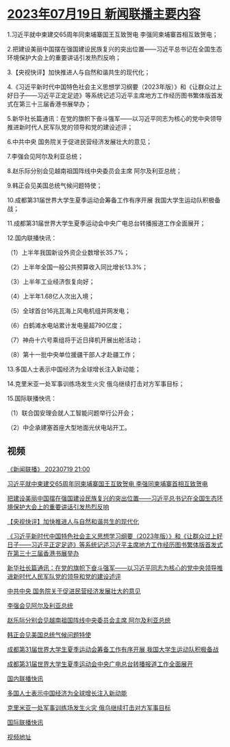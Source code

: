 # [2023年07月19日 新闻联播主要内容](https://tv.cctv.com/lm/xwlb/day/20230719.shtml)

1.习近平就中柬建交65周年同柬埔寨国王互致贺电 李强同柬埔寨首相互致贺电；

2.把建设美丽中国摆在强国建设民族复兴的突出位置——习近平总书记在全国生态环境保护大会上的重要讲话引发热烈反响；

3.【央视快评】加快推进人与自然和谐共生的现代化；

4.《习近平新时代中国特色社会主义思想学习纲要（2023年版）》和《让群众过上好日子——习近平正定足迹》等系统记述习近平主席地方工作经历图书繁体版首发式在第三十三届香港书展举办；

5.新华社长篇通讯：在党的旗帜下奋斗强军——以习近平同志为核心的党中央领导推进新时代人民军队党的领导和党的建设述评；

6.中共中央 国务院关于促进民营经济发展壮大的意见；

7.李强会见阿尔及利亚总统；

8.赵乐际分别会见越南祖国阵线中央委员会主席 阿尔及利亚总统；

9.韩正会见美国总统气候问题特使；

10.成都第31届世界大学生夏季运动会筹备工作有序开展 我国大学生运动队积极备战；

11.成都第31届世界大学生夏季运动会中央广电总台转播报道工作全面展开；

12.国内联播快讯：

（1）上半年我国新设外资企业数增长35.7%；

（2）上半年全国一般公共预算收入同比增长13.3%；

（3）上半年工业经济恢复向好；

（4）上半年1.68亿人次出入境；

（5）全球首台16兆瓦海上风电机组并网发电；

（6）白鹤滩水电站累计发电量超790亿度；

（7）神舟十六号乘组将于近日择机开展出舱活动；

（8）第十一批中央单位援疆干部人才赴疆工作；

13.多国人士表示中国经济为全球增长注入新动能；

14.克里米亚一处军事训练场发生火灾 俄乌继续打击对方军事目标；

15.国际联播快讯：

（1）联合国安理会就人工智能问题举行公开会；

（2）中企承建塞首座大型地面光伏电站开工。

## 视频

[《新闻联播》 20230719 21:00](https://tv.cctv.com/2023/07/19/VIDEEAernds9VdRc1XApdxFb230719.shtml)

[习近平就中柬建交65周年同柬埔寨国王互致贺电 李强同柬埔寨首相互致贺电](https://tv.cctv.com/2023/07/19/VIDEPvYxpUrMl1DkiggAL7ov230719.shtml)

[把建设美丽中国摆在强国建设民族复兴的突出位置——习近平总书记在全国生态环境保护大会上的重要讲话引发热烈反响](https://tv.cctv.com/2023/07/19/VIDEbA53c6BHwL3nMmeUeoUi230719.shtml)

[【央视快评】加快推进人与自然和谐共生的现代化](https://tv.cctv.com/2023/07/19/VIDEYLGf6v6swiGJGtaz789G230719.shtml)

[《习近平新时代中国特色社会主义思想学习纲要（2023年版）》和《让群众过上好日子——习近平正定足迹》等系统记述习近平主席地方工作经历图书繁体版首发式在第三十三届香港书展举办](https://tv.cctv.com/2023/07/19/VIDE2CiS1QtOdCTXynwvmaet230719.shtml)

[新华社长篇通讯：在党的旗帜下奋斗强军——以习近平同志为核心的党中央领导推进新时代人民军队党的领导和党的建设述评](https://tv.cctv.com/2023/07/19/VIDEYsrpfw7BKF6k5y9UsPq8230719.shtml)

[中共中央 国务院关于促进民营经济发展壮大的意见](https://tv.cctv.com/2023/07/19/VIDEB7q0i34YjbMb3jNN5bjn230719.shtml)

[李强会见阿尔及利亚总统](https://tv.cctv.com/2023/07/19/VIDEpAMrB6k1fya3AA2nXull230719.shtml)

[赵乐际分别会见越南祖国阵线中央委员会主席 阿尔及利亚总统](https://tv.cctv.com/2023/07/19/VIDEmz9nAlhaYWWXgiXDpAHl230719.shtml)

[韩正会见美国总统气候问题特使](https://tv.cctv.com/2023/07/19/VIDElg7i5almr4LasA4lCrFR230719.shtml)

[成都第31届世界大学生夏季运动会筹备工作有序开展 我国大学生运动队积极备战](https://tv.cctv.com/2023/07/19/VIDEv6bVT8IwdYEM3p6KlTgi230719.shtml)

[成都第31届世界大学生夏季运动会中央广电总台转播报道工作全面展开](https://tv.cctv.com/2023/07/19/VIDER728PK2rPKvLLeBduDGp230719.shtml)

[国内联播快讯](https://tv.cctv.com/2023/07/19/VIDEvz7j5Wk3WbCd45rAvcAm230719.shtml)

[多国人士表示中国经济为全球增长注入新动能](https://tv.cctv.com/2023/07/19/VIDE5k3RUSbUxeaAr8AiK9UU230719.shtml)

[克里米亚一处军事训练场发生火灾 俄乌继续打击对方军事目标](https://tv.cctv.com/2023/07/19/VIDED0WaIEznWiKFXLleBvjb230719.shtml)

[国际联播快讯](https://tv.cctv.com/2023/07/19/VIDEjHRSOOfqM02bXZXVQUyP230719.shtml)

[视频地址](https://tv.cctv.com/lm/xwlb/day/20230719.shtml) 

